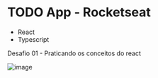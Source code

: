 # TODO App - Rocketseat

* React
* Typescript

Desafio 01 - Praticando os conceitos do react

![image](https://github.com/AnaLinsDev/todo_react_ts/assets/60307596/a93050a6-38d3-49c2-aeb0-0f72f78fa076)

